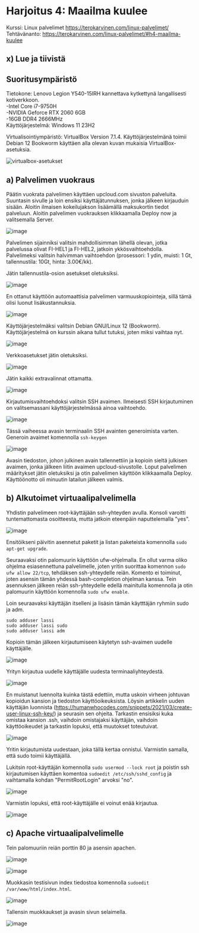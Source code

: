 # Harjoitus 4: Maailma kuulee
Kurssi: Linux palvelimet https://terokarvinen.com/linux-palvelimet/ \
Tehtävänanto: https://terokarvinen.com/linux-palvelimet/#h4-maailma-kuulee

## x) Lue ja tiivistä

## Suoritusympäristö
Tietokone: Lenovo Legion Y540-15IRH kannettava kytkettynä langallisesti kotiverkkoon.\
-Intel Core i7-9750H\
-NVIDIA Geforce RTX 2060 6GB\
-16GB DDR4 2666MHz\
Käyttöjärjestelmä: Windows 11 23H2

Virtualisointiympäristö: VirtualBox Version 7.1.4. Käyttöjärjestelmänä toimii Debian 12 Bookworm käyttäen alla olevan kuvan mukaisia VirtualBox-asetuksia.

![virtualbox-asetukset](https://github.com/user-attachments/assets/ad4b8cd8-9cd2-4ebd-b4f7-86d0b8e23aa1)

## a) Palvelimen vuokraus
Päätin vuokrata palvelimen käyttäen upcloud.com sivuston palveluita. Suuntasin sivulle ja loin ensiksi käyttäjätunnuksen, jonka jälkeen kirjauduin sisään. Aloitin ilmaisen kokeilujakson lisäämällä maksukortin tiedot palveluun. 
Aloitin palvelimen vuokrauksen klikkaamalla Deploy now ja valitsemalla Server. 

![image](https://github.com/user-attachments/assets/3b639c63-6f24-42b1-8a1d-04f37bc71cf1)

Palvelimen sijainniksi valitsin mahdollisimman lähellä olevan, jotka palvelussa olivat FI-HEL1 ja FI-HEL2, jatkoin ykkösvaihtoehdolla. Palvelimeksi valitsin halvimman vaihtoehdon (prosessori: 1 ydin, muisti: 1 Gt, tallennustila: 10Gt, hinta: 3.00€/kk).

Jätin tallennustila-osion asetukset oletuksiksi.

![image](https://github.com/user-attachments/assets/c8c114b4-481d-4aee-bd03-8b024dc07da9)

En ottanut käyttöön automaattisia palvelimen varmuuskopiointeja, sillä tämä olisi luonut lisäkustannuksia.

![image](https://github.com/user-attachments/assets/1ec6f4f1-51a0-45ad-8377-5e012035d1dd)

Käyttöjärjestelmäksi valitsin Debian GNU/Linux 12 (Bookworm). Käyttöjärjestelmä on kurssin aikana tullut tutuksi, joten miksi vaihtaa nyt.

![image](https://github.com/user-attachments/assets/4b39e695-4ceb-4cf5-9f4f-a3afc1d939f1)

Verkkoasetukset jätin oletuksiksi. 

![image](https://github.com/user-attachments/assets/1d26738a-9c98-4850-8ab6-5a14389496e7)

Jätin kaikki extravalinnat ottamatta.

![image](https://github.com/user-attachments/assets/915200ff-af04-4712-92f8-ae7aae8c5f50)

Kirjautumisvaihtoehdoksi valitsin SSH avaimen. Ilmeisesti SSH kirjautuminen on valitsemassani käyttöjärjestelmässä ainoa vaihtoehdo. 

![image](https://github.com/user-attachments/assets/568c8dc8-bce4-4f29-8327-4dc23c1fc5eb)

Tässä vaiheessa avasin terminaalin SSH avainten generoimista varten. Generoin avaimet komennolla `ssh-keygen`

![image](https://github.com/user-attachments/assets/2f114c46-7bae-44b1-8ed8-69a0ece92e56)

Avasin tiedoston, johon julkinen avain tallennettiin ja kopioin sieltä julkisen avaimen, jonka jälkeen liitin avaimen upcloud-sivustolle. Loput  palvelimen määritykset jätin oletuksiksi ja otin palvelimen käyttöön klikkaamalla Deploy. Käyttöönotto oli minuutin latailun jälkeen valmis.

## b) Alkutoimet virtuaalipalvelimella
Yhdistin palvelimeen root-käyttäjään ssh-yhteyden avulla. Konsoli varoitti tuntemattomasta osoitteesta, mutta jatkoin eteenpäin naputtelemalla "yes".

![image](https://github.com/user-attachments/assets/a66f4473-2b35-4966-84bf-b47fd2ad34b7)

Ensitöikseni päivitin asennetut paketit ja listan paketeista komennolla `sudo apt-get upgrade`. 

Seuraavaksi otin palomuurin käyttöön ufw-ohjelmalla. En ollut varma oliko ohjelma esiasennettuna palvelimelle, joten yritin suorittaa komennon `sudo ufw allow 22/tcp`, tehdäksen ssh-yhteydelle reiän.
Komento ei toiminut, joten asensin tämän yhdessä bash-completion ohjelman kanssa. Tein asennuksen jälkeen reiän ssh-yhteydelle edellä mainitulla komennolla ja otin palomuurin käyttöön komennolla `sudo ufw enable`. 

Loin seuraavaksi käyttäjän itselleni ja lisäsin tämän käytttäjän ryhmiin sudo ja adm.

    sudo adduser lassi
    sudo adduser lassi sudo
    sudo adduser lassi adm

Kopioin tämän jälkeen kirjautumiseen käytetyn ssh-avaimen uudelle käyttäjälle.

![image](https://github.com/user-attachments/assets/422b5d62-9b60-4ea3-ac0e-b2396c725e59)

Yrityn kirjautua uudelle käyttäjälle uudesta terminaaliyhteydestä.

![image](https://github.com/user-attachments/assets/b0afe0aa-4241-4546-ae15-4043395b2ccf)

En muistanut luennolta kuinka tästä edettiin, mutta uskoin virheen johtuvan kopioidun kansion ja tiedoston käyttöoikeuksista. Löysin artikkelin uuden käyttäjän luonnista (https://humanwhocodes.com/snippets/2021/03/create-user-linux-ssh-key/) ja seurasin sen ohjeita. Tarkastin ensisiksi kuka omistaa kansion .ssh, vaihdoin omistajaksi käyttäjän, vaihdoin käyttöoikeudet ja tarkastin lopuksi, että muutokset toteutuivat.

![image](https://github.com/user-attachments/assets/f38c4b67-d380-467a-90a5-91ac5ae43fdd)

Yritin kirjautumista uudestaan, joka tällä kertaa onnistui. Varmistin samalla, että sudo toimii käyttäjällä.

Lukitsin root-käyttäjän komennolla `sudo usermod --lock root` ja poistin ssh kirjautumisen käyttäen komentoa `sudoedit /etc/ssh/sshd_config` ja vaihtamalla kohdan "PermitRootLogin" arvoksi "no".

![image](https://github.com/user-attachments/assets/bd05337e-1f07-4b14-ad61-cffed6cbdfa1)

Varmistin lopuksi, että root-käyttäjälle ei voinut enää kirjautua. 

![image](https://github.com/user-attachments/assets/f6c0304d-28f7-4a8a-ad99-f49d79cbbd99)

## c) Apache virtuaalipalvelimelle
Tein palomuuriin reiän porttin 80 ja asensin apachen.

![image](https://github.com/user-attachments/assets/c302823e-fa6f-4a49-bfa7-8064ecb06560)

![image](https://github.com/user-attachments/assets/7e1fb0f7-e433-45e8-a607-735e0d033a21)

Muokkasin testisivun index tiedostoa komennolla `sudoedit /var/www/html/index.html`.

![image](https://github.com/user-attachments/assets/3ec3cdf4-ec7c-4d07-8193-dfc2b6abae0d)

Tallensin muokkaukset ja avasin sivun selaimella.

![image](https://github.com/user-attachments/assets/1ced663d-2473-49d8-805a-5072c7decf4f)

